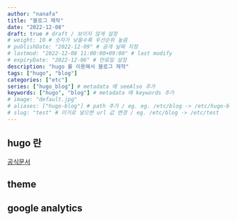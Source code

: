 ```yaml
---
author: "nanafa"
title: "블로그 제작"
date: "2022-12-08"
draft: true # draft / 보이지 않게 설정
# weight: 10 # 숫자가 낮을수록 우선순위 높음
# publishDate: "2022-12-09" # 공개 날짜 지정
# lastmod: "2022-12-08 11:00:00+09:00" # last modify
# expiryDate: "2022-12-06" # 만료일 설정
description: "hugo 를 이용해서 블로그 제작"
tags: ["hugo", "blog"]
categories: ["etc"]
series: ["hugo_blog"] # metadata 에 seeAlso 추가
keywords: ["hugo", "blog"] # metadata 에 keywords 추가
# image: "default.jpg"
# aliases: ["hugo-blog"] # path 추가 / eg. eg. /etc/blog -> /etc/hugo-blog
# slug: "test" # 이거로 넣으면 url 값 변경 / eg. /etc/blog -> /etc/test
---
```


## hugo 란

[공식문서](https://gohugo.io/documentation/)

## theme

## google analytics
